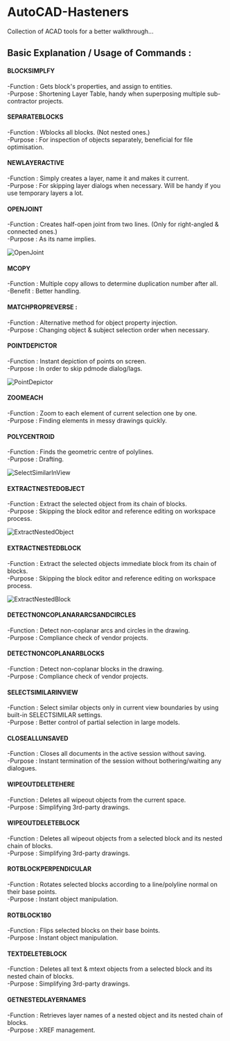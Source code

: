 # AutoCAD-Hasteners
Collection of ACAD tools for a better walkthrough...

## Basic Explanation / Usage of Commands :

#### BLOCKSIMPLFY    
-Function        : Gets block's properties, and assign to entities.\
-Purpose         : Shortening Layer Table, handy when superposing multiple sub-contractor projects.
                
#### SEPARATEBLOCKS  
-Function       : Wblocks all blocks. (Not nested ones.)\
-Purpose        : For inspection of objects separately, beneficial for file optimisation.
                 
#### NEWLAYERACTIVE  
-Function       : Simply creates a layer, name it and makes it current.\
-Purpose        : For skipping layer dialogs when necessary. Will be handy if you use temporary layers a lot.
                 
#### OPENJOINT      
-Function       : Creates half-open joint from two lines. (Only for right-angled & connected ones.)\
-Purpose        : As its name implies.
                 
![OpenJoint](images/OPENJOINT.gif)
               
#### MCOPY            
-Function      : Multiple copy allows to determine duplication number after all.\
-Benefit       : Better handling.
                  
#### MATCHPROPREVERSE : 
-Function      : Alternative method for object property injection.\
-Purpose       : Changing object & subject selection order when necessary.
                 
#### POINTDEPICTOR    
-Function      : Instant depiction of points on screen.\
-Purpose       : In order to skip pdmode dialog/lags.
                
![PointDepictor](images/POINTDEPICTOR.gif)
                
#### ZOOMEACH         
-Function      : Zoom to each element of current selection one by one.\
-Purpose       : Finding elements in messy drawings quickly.
                
#### POLYCENTROID         
-Function      : Finds the geometric centre of polylines.\
-Purpose       : Drafting.

![SelectSimilarInView](images/POLYCENTROID.gif)

#### EXTRACTNESTEDOBJECT         
-Function      : Extract the selected object from its chain of blocks.\
-Purpose       : Skipping the block editor and reference editing on workspace process.

![ExtractNestedObject](images/EXTRACTNESTEDOBJECT.gif)

#### EXTRACTNESTEDBLOCK         
-Function      : Extract the selected objects immediate block from its chain of blocks.\
-Purpose       : Skipping the block editor and reference editing on workspace process.

![ExtractNestedBlock](images/EXTRACTNESTEDBLOCK.gif)

#### DETECTNONCOPLANARARCSANDCIRCLES         
-Function      : Detect non-coplanar arcs and circles in the drawing.\
-Purpose       : Compliance check of vendor projects.

#### DETECTNONCOPLANARBLOCKS         
-Function      : Detect non-coplanar blocks in the drawing.\
-Purpose       : Compliance check of vendor projects.
                  
#### SELECTSIMILARINVIEW         
-Function      : Select similar objects only in current view boundaries by using built-in SELECTSIMILAR settings.\
-Purpose       : Better control of partial selection in large models.

#### CLOSEALLUNSAVED         
-Function      : Closes all documents in the active session without saving.\
-Purpose       : Instant termination of the session without bothering/waiting any dialogues.

#### WIPEOUTDELETEHERE         
-Function      : Deletes all wipeout objects from the current space.\
-Purpose       : Simplifying 3rd-party drawings.

#### WIPEOUTDELETEBLOCK         
-Function      : Deletes all wipeout objects from a selected block and its nested chain of blocks.\
-Purpose       : Simplifying 3rd-party drawings.

#### ROTBLOCKPERPENDICULAR         
-Function      : Rotates selected blocks according to a line/polyline normal on their base points.\
-Purpose       : Instant object manipulation.

#### ROTBLOCK180         
-Function      : Flips selected blocks on their base boints.\
-Purpose       : Instant object manipulation.

#### TEXTDELETEBLOCK         
-Function      : Deletes all text & mtext objects from a selected block and its nested chain of blocks.\
-Purpose       : Simplifying 3rd-party drawings.

#### GETNESTEDLAYERNAMES         
-Function      : Retrieves layer names of a nested object and its nested chain of blocks.\
-Purpose       : XREF management.
